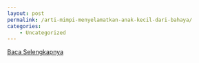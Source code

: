 ```yaml
---
layout: post
permalink: /arti-mimpi-menyelamatkan-anak-kecil-dari-bahaya/
categories:
    - Uncategorized
---
```


[Baca Selengkapnya](/10)